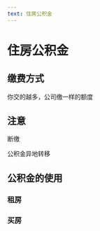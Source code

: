 ```yaml
---
text: 住房公积金
---
```


# 住房公积金

## 缴费方式

你交的越多，公司缴一样的额度

## 注意

断缴

公积金异地转移

## 公积金的使用

### 租房

### 买房
